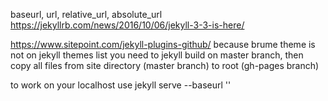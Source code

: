 



baseurl, url, relative_url, absolute_url
https://jekyllrb.com/news/2016/10/06/jekyll-3-3-is-here/

https://www.sitepoint.com/jekyll-plugins-github/
because brume theme is not on jekyll themes list you need to
jekyll build on master branch, then copy all files from site directory (master branch) to root (gh-pages branch)

to work on your localhost use jekyll serve --baseurl ''
